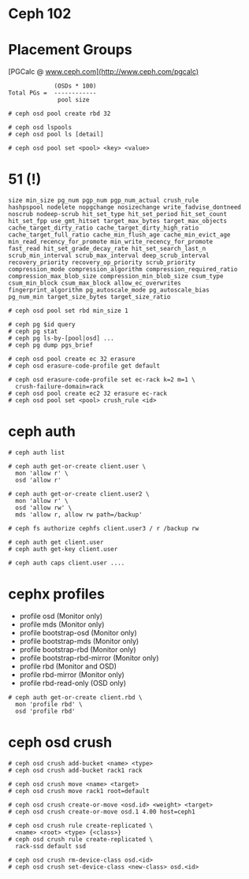 # Ceph 102


# Placement Groups

[PGCalc @ www.ceph.com](http://www.ceph.com/pgcalc)

```
             (OSDs * 100)
Total PGs =  ------------
              pool size
```


```
# ceph osd pool create rbd 32
```


```
# ceph osd lspools
# ceph osd pool ls [detail]
```


```
# ceph osd pool set <pool> <key> <value>
```

# 51 (!)

```none
size min_size pg_num pgp_num pgp_num_actual crush_rule
hashpspool nodelete nopgchange nosizechange write_fadvise_dontneed
noscrub nodeep-scrub hit_set_type hit_set_period hit_set_count
hit_set_fpp use_gmt_hitset target_max_bytes target_max_objects
cache_target_dirty_ratio cache_target_dirty_high_ratio
cache_target_full_ratio cache_min_flush_age cache_min_evict_age
min_read_recency_for_promote min_write_recency_for_promote
fast_read hit_set_grade_decay_rate hit_set_search_last_n
scrub_min_interval scrub_max_interval deep_scrub_interval
recovery_priority recovery_op_priority scrub_priority
compression_mode compression_algorithm compression_required_ratio
compression_max_blob_size compression_min_blob_size csum_type
csum_min_block csum_max_block allow_ec_overwrites
fingerprint_algorithm pg_autoscale_mode pg_autoscale_bias
pg_num_min target_size_bytes target_size_ratio
```


```
# ceph osd pool set rbd min_size 1
```


```
# ceph pg $id query
# ceph pg stat
# ceph pg ls-by-[pool|osd] ...
# ceph pg dump pgs_brief
```


```
# ceph osd pool create ec 32 erasure
# ceph osd erasure-code-profile get default

# ceph osd erasure-code-profile set ec-rack k=2 m=1 \
  crush-failure-domain=rack
# ceph osd pool create ec2 32 erasure ec-rack
# ceph osd pool set <pool> crush_rule <id>
```


# ceph auth

```
# ceph auth list
```


```
# ceph auth get-or-create client.user \
  mon 'allow r' \
  osd 'allow r'
```


```
# ceph auth get-or-create client.user2 \
  mon 'allow r' \
  osd 'allow rw' \
  mds 'allow r, allow rw path=/backup'
```

```
# ceph fs authorize cephfs client.user3 / r /backup rw
```


```
# ceph auth get client.user
# ceph auth get-key client.user
```


```
# ceph auth caps client.user ....
```


# cephx profiles

* profile osd (Monitor only)
* profile mds (Monitor only)
* profile bootstrap-osd (Monitor only)
* profile bootstrap-mds (Monitor only)
* profile bootstrap-rbd (Monitor only)
* profile bootstrap-rbd-mirror (Monitor only)
* profile rbd (Monitor and OSD)
* profile rbd-mirror (Monitor only)
* profile rbd-read-only (OSD only)


```
# ceph auth get-or-create client.rbd \
  mon 'profile rbd' \
  osd 'profile rbd'
```


# ceph osd crush

```
# ceph osd crush add-bucket <name> <type>
# ceph osd crush add-bucket rack1 rack
```

```
# ceph osd crush move <name> <target>
# ceph osd crush move rack1 root=default
```


```
# ceph osd crush create-or-move <osd.id> <weight> <target>
# ceph osd crush create-or-move osd.1 4.00 host=ceph1
```


```
# ceph osd crush rule create-replicated \
  <name> <root> <type> {<class>}
# ceph osd crush rule create-replicated \
  rack-ssd default ssd
```


```
# ceph osd crush rm-device-class osd.<id>
# ceph osd crush set-device-class <new-class> osd.<id>
```